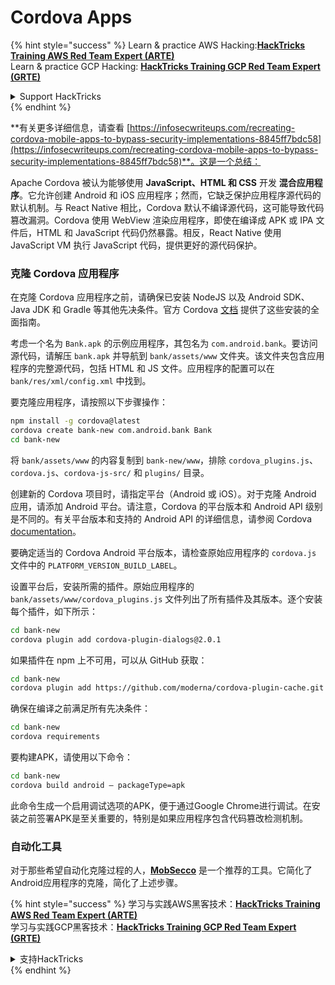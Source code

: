 # Cordova Apps

{% hint style="success" %}
Learn & practice AWS Hacking:<img src="/.gitbook/assets/arte.png" alt="" data-size="line">[**HackTricks Training AWS Red Team Expert (ARTE)**](https://training.hacktricks.xyz/courses/arte)<img src="/.gitbook/assets/arte.png" alt="" data-size="line">\
Learn & practice GCP Hacking: <img src="/.gitbook/assets/grte.png" alt="" data-size="line">[**HackTricks Training GCP Red Team Expert (GRTE)**<img src="/.gitbook/assets/grte.png" alt="" data-size="line">](https://training.hacktricks.xyz/courses/grte)

<details>

<summary>Support HackTricks</summary>

* Check the [**subscription plans**](https://github.com/sponsors/carlospolop)!
* **Join the** 💬 [**Discord group**](https://discord.gg/hRep4RUj7f) or the [**telegram group**](https://t.me/peass) or **follow** us on **Twitter** 🐦 [**@hacktricks\_live**](https://twitter.com/hacktricks\_live)**.**
* **Share hacking tricks by submitting PRs to the** [**HackTricks**](https://github.com/carlospolop/hacktricks) and [**HackTricks Cloud**](https://github.com/carlospolop/hacktricks-cloud) github repos.

</details>
{% endhint %}

**有关更多详细信息，请查看 [https://infosecwriteups.com/recreating-cordova-mobile-apps-to-bypass-security-implementations-8845ff7bdc58](https://infosecwriteups.com/recreating-cordova-mobile-apps-to-bypass-security-implementations-8845ff7bdc58)**。这是一个总结：

Apache Cordova 被认为能够使用 **JavaScript、HTML 和 CSS** 开发 **混合应用程序**。它允许创建 Android 和 iOS 应用程序；然而，它缺乏保护应用程序源代码的默认机制。与 React Native 相比，Cordova 默认不编译源代码，这可能导致代码篡改漏洞。Cordova 使用 WebView 渲染应用程序，即使在编译成 APK 或 IPA 文件后，HTML 和 JavaScript 代码仍然暴露。相反，React Native 使用 JavaScript VM 执行 JavaScript 代码，提供更好的源代码保护。

### 克隆 Cordova 应用程序

在克隆 Cordova 应用程序之前，请确保已安装 NodeJS 以及 Android SDK、Java JDK 和 Gradle 等其他先决条件。官方 Cordova [文档](https://cordova.apache.org/docs/en/11.x/guide/cli/#install-pre-requisites-for-building) 提供了这些安装的全面指南。

考虑一个名为 `Bank.apk` 的示例应用程序，其包名为 `com.android.bank`。要访问源代码，请解压 `bank.apk` 并导航到 `bank/assets/www` 文件夹。该文件夹包含应用程序的完整源代码，包括 HTML 和 JS 文件。应用程序的配置可以在 `bank/res/xml/config.xml` 中找到。

要克隆应用程序，请按照以下步骤操作：
```bash
npm install -g cordova@latest
cordova create bank-new com.android.bank Bank
cd bank-new
```
将 `bank/assets/www` 的内容复制到 `bank-new/www`，排除 `cordova_plugins.js`、`cordova.js`、`cordova-js-src/` 和 `plugins/` 目录。

创建新的 Cordova 项目时，请指定平台（Android 或 iOS）。对于克隆 Android 应用，请添加 Android 平台。请注意，Cordova 的平台版本和 Android API 级别是不同的。有关平台版本和支持的 Android API 的详细信息，请参阅 Cordova [documentation](https://cordova.apache.org/docs/en/11.x/guide/platforms/android/)。

要确定适当的 Cordova Android 平台版本，请检查原始应用程序的 `cordova.js` 文件中的 `PLATFORM_VERSION_BUILD_LABEL`。

设置平台后，安装所需的插件。原始应用程序的 `bank/assets/www/cordova_plugins.js` 文件列出了所有插件及其版本。逐个安装每个插件，如下所示：
```bash
cd bank-new
cordova plugin add cordova-plugin-dialogs@2.0.1
```
如果插件在 npm 上不可用，可以从 GitHub 获取：
```bash
cd bank-new
cordova plugin add https://github.com/moderna/cordova-plugin-cache.git
```
确保在编译之前满足所有先决条件：
```bash
cd bank-new
cordova requirements
```
要构建APK，请使用以下命令：
```bash
cd bank-new
cordova build android — packageType=apk
```
此命令生成一个启用调试选项的APK，便于通过Google Chrome进行调试。在安装之前签署APK是至关重要的，特别是如果应用程序包含代码篡改检测机制。

### 自动化工具

对于那些希望自动化克隆过程的人，**[MobSecco](https://github.com/Anof-cyber/MobSecco)** 是一个推荐的工具。它简化了Android应用程序的克隆，简化了上述步骤。

{% hint style="success" %}
学习与实践AWS黑客技术：<img src="/.gitbook/assets/arte.png" alt="" data-size="line">[**HackTricks Training AWS Red Team Expert (ARTE)**](https://training.hacktricks.xyz/courses/arte)<img src="/.gitbook/assets/arte.png" alt="" data-size="line">\
学习与实践GCP黑客技术：<img src="/.gitbook/assets/grte.png" alt="" data-size="line">[**HackTricks Training GCP Red Team Expert (GRTE)**<img src="/.gitbook/assets/grte.png" alt="" data-size="line">](https://training.hacktricks.xyz/courses/grte)

<details>

<summary>支持HackTricks</summary>

* 查看[**订阅计划**](https://github.com/sponsors/carlospolop)!
* **加入** 💬 [**Discord群组**](https://discord.gg/hRep4RUj7f)或[**电报群组**](https://t.me/peass)，或**在** **Twitter** 🐦 [**@hacktricks\_live**](https://twitter.com/hacktricks\_live)**上关注我们。**
* **通过向** [**HackTricks**](https://github.com/carlospolop/hacktricks)和[**HackTricks Cloud**](https://github.com/carlospolop/hacktricks-cloud) GitHub库提交PR分享黑客技巧。

</details>
{% endhint %}
